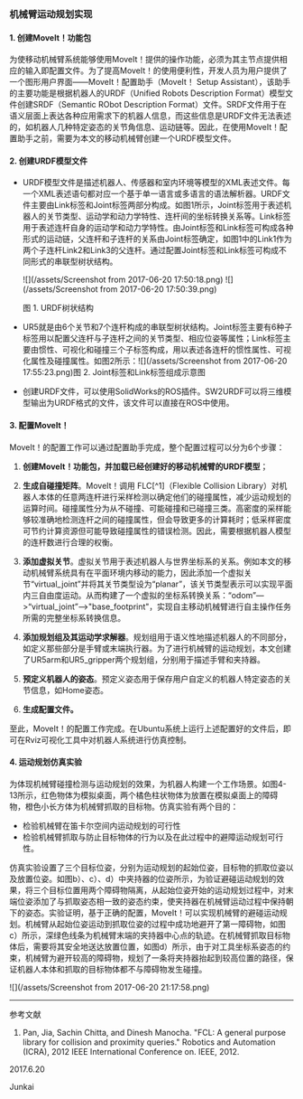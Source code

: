 ### 机械臂运动规划实现

#### 1. 创建MoveIt！功能包

为使移动机械臂系统能够使用MoveIt！提供的操作功能，必须为其主节点提供相应的输入即配置文件。为了提高MoveIt！的使用便利性，开发人员为用户提供了一个图形用户界面——MoveIt！配置助手（MoveIt！ Setup Assistant），该助手的主要功能是根据机器人的URDF（Unified Robots Description Format）模型文件创建SRDF（Semantic RObot Description Format）文件。SRDF文件用于在语义层面上表达各种应用需求下的机器人信息，而这些信息是URDF文件无法表述的，如机器人几种特定姿态的关节角信息、运动链等。因此，在使用MoveIt！配置助手之前，需要为本文的移动机械臂创建一个URDF模型文件。

#### 2. 创建URDF模型文件

* URDF模型文件是描述机器人、传感器和室内环境等模型的XML表述文件。每一个XML表述语句都对应一个基于单一语言或多语言的语法解析器。URDF文件主要由Link标签和Joint标签两部分构成。如图1所示，Joint标签用于表述机器人的关节类型、运动学和动力学特性、连杆间的坐标转换关系等。Link标签用于表述连杆自身的运动学和动力学特性。由Joint标签和Link标签可构成各种形式的运动链，父连杆和子连杆的关系由Joint标签确定，如图1中的Link1作为两个子连杆Link2和Link3的父连杆。通过配置Joint标签和Link标签可构成不同形式的串联型树状结构。

  ![](/assets/Screenshot from 2017-06-20 17:50:18.png) ![](/assets/Screenshot from 2017-06-20 17:50:39.png)

  图 1. URDF树状结构

* UR5就是由6个关节和7个连杆构成的串联型树状结构。Joint标签主要有6种子标签用以配置父连杆与子连杆之间的关节类型、相应位姿等属性；Link标签主要由惯性、可视化和碰撞三个子标签构成，用以表述各连杆的惯性属性、可视化属性及碰撞属性。如图2所示：![](/assets/Screenshot from 2017-06-20 17:55:23.png)图 2. Joint标签和Link标签组成示意图

* 创建URDF文件，可以使用SolidWorks的ROS插件。SW2URDF可以将三维模型输出为URDF格式的文件，该文件可以直接在ROS中使用。

#### 3. 配置MoveIt！

MoveIt！的配置工作可以通过配置助手完成，整个配置过程可以分为6个步骤：

1. **创建MoveIt！功能包，并加载已经创建好的移动机械臂的URDF模型**；

2. **生成自碰撞矩阵**。MoveIt！调用 FLC[^1]（Flexible Collision Library）对机器人本体的任意两连杆进行采样检测以确定他们的碰撞属性，减少运动规划的运算时间。碰撞属性分为从不碰撞、可能碰撞和已碰撞三类。高密度的采样能够较准确地检测连杆之间的碰撞属性，但会导致更多的计算耗时；低采样密度可节约计算资源但可能导致碰撞属性的错误检测。因此，需要根据机器人模型的连杆数进行合理的权衡。

3. **添加虚拟关节**。虚拟关节用于表述机器人与世界坐标系的关系。例如本文的移动机械臂系统具有在平面环境内移动的能力，因此添加一个虚拟关节“virtual\_joint”并将其关节类型设为“planar”，该关节类型表示可以实现平面内三自由度运动。从而构建了一个虚拟的坐标系转换关系：“odom”—&gt;“virtual\_joint”—&gt;"base\_footprint"，实现自主移动机械臂进行自主操作任务所需的完整坐标系转换信息。

4. **添加规划组及其运动学求解器**。规划组用于语义性地描述机器人的不同部分，如定义那些部分是手臂或末端执行器。为了进行机械臂的运动规划，本文创建了UR5arm和UR5\_gripper两个规划组，分别用于描述手臂和夹持器。

5. **预定义机器人的姿态**。预定义姿态用于保存用户自定义的机器人特定姿态的关节信息，如Home姿态。

6. **生成配置文件。**

至此，MoveIt！的配置工作完成。在Ubuntu系统上运行上述配置好的文件后，即可在Rviz可视化工具中对机器人系统进行仿真控制。

#### 4. 运动规划仿真实验

为体现机械臂碰撞检测与运动规划的效果，为机器人构建一个工作场景。如图4-13所示，红色物体为模拟桌面，两个橘色柱状物体为放置在模拟桌面上的障碍物，橙色小长方体为机械臂抓取的目标物。仿真实验有两个目的：

* 检验机械臂在笛卡尔空间内运动规划的可行性
* 检验机械臂抓取与防止目标物体的行为以及在此过程中的避障运动规划可行性。

仿真实验设置了三个目标位姿，分别为运动规划的起始位姿，目标物的抓取位姿以及放置位姿。如图b）、c）、d）中夹持器的位姿所示，为验证避碰运动规划的效果，将三个目标位置用两个障碍物隔离，从起始位姿开始的运动规划过程中，对末端位姿添加了与抓取姿态相一致的姿态约束，使夹持器在机械臂运动过程中保持朝下的姿态。实验证明，基于正确的配置，MoveIt！可以实现机械臂的避碰运动规划。机械臂从起始位姿运动到抓取位姿的过程中成功地避开了第一障碍物，如图c）所示，深绿色线条为机械臂末端的夹持器中心点的轨迹。在机械臂抓取目标物体后，需要将其安全地送达放置位置，如图d）所示，由于对工具坐标系姿态的约束，机械臂为避开较高的障碍物，规划了一条将夹持器抬起到较高位置的路径，保证机器人本体和抓取的目标物体都不与障碍物发生碰撞。

![](/assets/Screenshot from 2017-06-20 21:17:58.png)

---

参考文献

1. Pan, Jia, Sachin Chitta, and Dinesh Manocha. "FCL: A general purpose library for collision and proximity queries." Robotics and Automation \(ICRA\), 2012 IEEE International Conference on. IEEE, 2012.

2017.6.20

Junkai

